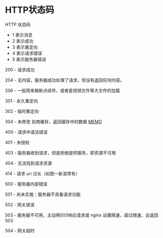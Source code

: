 # HTTP状态码





HTTP 状态码



- 1 表示消息
- 2 表示成功
- 3 表示重定向
- 4 表示请求错误
- 5 表示服务器错误



200 - 请求成功

204 - 无内容，服务器成功处理了请求，但没有返回任何内容。

206 - 一般用来做断点续传，或者是视频文件等大文件的加载

301 - 永久重定向

302 - 临时重定向

304 - 未修改 协商缓存，返回缓存中的数据 [MEMO](javascript:void(0);)

400 - 请求中语法错误

401 - 未授权

403 - 服务器收到请求，但是拒绝提供服务，即资源不可用

404 - 无法找到请求资源

414 - 请求 uri 过长（如图一新浪常有）

500 - 服务器内部错误

501 - 尚未实施：服务器不具备请求功能

502 - 网关错误

503 - 服务器不可用，主动用503响应请求或 nginx 设置限速，超过限速，会返回503

504 - 网关超时
